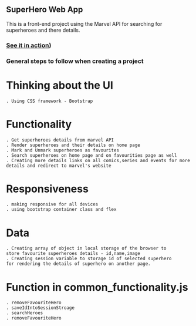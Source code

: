 ## SuperHero Web App

This is a front-end project using the Marvel API for searching for superheroes and there details.

### [See it in action](https://soumyarawat.github.io/CN-SUPERHERO-HUNTER-JS))

### General steps to follow when creating a project

# Thinking about the UI

    . Using CSS framework - Bootstrap

# Functionality

    . Get superheroes details from marvel API
    . Render superheroes and their details on home page
    . Mark and Unmark superheroes as favourites
    . Search superheroes on home page and on favourities page as well
    . Creating more details links on all comics,series and events for more details and redirect to marvel's website

# Responsiveness

    . making responsive for all devices
    . using bootstrap container class and flex

# Data

    . Creating array of object in local storage of the browser to
    store favourite superheroes details - id,name,image
    . Creating session variable to storage id of selected superhero
    for rendering the details of superhero on another page.

# Function in common_functionality.js

    . removeFavouriteHero
    . saveIdIntoSessionStroage
    . searchHeroes
    . removeFavouriteHero
